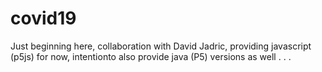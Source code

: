 # covid19
Just beginning here, collaboration with David Jadric, providing javascript (p5js) for now, intentionto also provide java (P5) versions as well . . .
